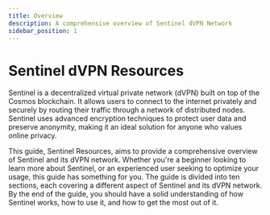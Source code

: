```yaml
---
title: Overview
description: A comprehensive overview of Sentinel dVPN Network
sidebar_position: 1
---
```


# Sentinel dVPN Resources

Sentinel is a decentralized virtual private network (dVPN) built on top of the Cosmos blockchain. It allows users to connect to the internet privately and securely by routing their traffic through a network of distributed nodes. Sentinel uses advanced encryption techniques to protect user data and preserve anonymity, making it an ideal solution for anyone who values online privacy.

This guide, Sentinel Resources, aims to provide a comprehensive overview of Sentinel and its dVPN network. Whether you're a beginner looking to learn more about Sentinel, or an experienced user seeking to optimize your usage, this guide has something for you. The guide is divided into ten sections, each covering a different aspect of Sentinel and its dVPN network. By the end of the guide, you should have a solid understanding of how Sentinel works, how to use it, and how to get the most out of it.